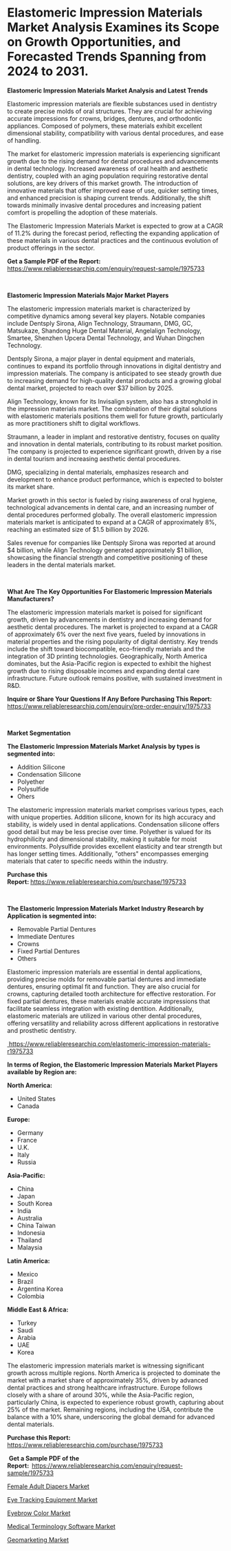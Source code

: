 <p><h1>Elastomeric Impression Materials Market Analysis Examines its Scope on Growth Opportunities, and Forecasted Trends Spanning from 2024 to 2031.</h1></p><p><strong>Elastomeric Impression Materials Market Analysis and Latest Trends</strong></p>
<p><p>Elastomeric impression materials are flexible substances used in dentistry to create precise molds of oral structures. They are crucial for achieving accurate impressions for crowns, bridges, dentures, and orthodontic appliances. Composed of polymers, these materials exhibit excellent dimensional stability, compatibility with various dental procedures, and ease of handling.</p><p>The market for elastomeric impression materials is experiencing significant growth due to the rising demand for dental procedures and advancements in dental technology. Increased awareness of oral health and aesthetic dentistry, coupled with an aging population requiring restorative dental solutions, are key drivers of this market growth. The introduction of innovative materials that offer improved ease of use, quicker setting times, and enhanced precision is shaping current trends. Additionally, the shift towards minimally invasive dental procedures and increasing patient comfort is propelling the adoption of these materials.</p><p>The Elastomeric Impression Materials Market is expected to grow at a CAGR of 11.2% during the forecast period, reflecting the expanding application of these materials in various dental practices and the continuous evolution of product offerings in the sector.</p></p>
<p><strong>Get a Sample PDF of the Report:&nbsp;</strong> <a href="https://www.reliableresearchiq.com/enquiry/request-sample/1975733?utm_campaign=1119&utm_medium=2&utm_source=Github&utm_content=ia&utm_term=14112024&utm_id=elastomeric-impression-materials">https://www.reliableresearchiq.com/enquiry/request-sample/1975733</a></p>
<p>&nbsp;</p>
<p><strong>Elastomeric Impression Materials Major Market Players</strong></p>
<p><p>The elastomeric impression materials market is characterized by competitive dynamics among several key players. Notable companies include Dentsply Sirona, Align Technology, Straumann, DMG, GC, Matsukaze, Shandong Huge Dental Material, Angelalign Technology, Smartee, Shenzhen Upcera Dental Technology, and Wuhan Dingchen Technology. </p><p>Dentsply Sirona, a major player in dental equipment and materials, continues to expand its portfolio through innovations in digital dentistry and impression materials. The company is anticipated to see steady growth due to increasing demand for high-quality dental products and a growing global dental market, projected to reach over $37 billion by 2025.</p><p>Align Technology, known for its Invisalign system, also has a stronghold in the impression materials market. The combination of their digital solutions with elastomeric materials positions them well for future growth, particularly as more practitioners shift to digital workflows.</p><p>Straumann, a leader in implant and restorative dentistry, focuses on quality and innovation in dental materials, contributing to its robust market position. The company is projected to experience significant growth, driven by a rise in dental tourism and increasing aesthetic dental procedures.</p><p>DMG, specializing in dental materials, emphasizes research and development to enhance product performance, which is expected to bolster its market share.</p><p>Market growth in this sector is fueled by rising awareness of oral hygiene, technological advancements in dental care, and an increasing number of dental procedures performed globally. The overall elastomeric impression materials market is anticipated to expand at a CAGR of approximately 8%, reaching an estimated size of $1.5 billion by 2026.</p><p>Sales revenue for companies like Dentsply Sirona was reported at around $4 billion, while Align Technology generated approximately $1 billion, showcasing the financial strength and competitive positioning of these leaders in the dental materials market.</p></p>
<p>&nbsp;</p>
<p><strong>What Are The Key Opportunities For Elastomeric Impression Materials Manufacturers?</strong></p>
<p><p>The elastomeric impression materials market is poised for significant growth, driven by advancements in dentistry and increasing demand for aesthetic dental procedures. The market is projected to expand at a CAGR of approximately 6% over the next five years, fueled by innovations in material properties and the rising popularity of digital dentistry. Key trends include the shift toward biocompatible, eco-friendly materials and the integration of 3D printing technologies. Geographically, North America dominates, but the Asia-Pacific region is expected to exhibit the highest growth due to rising disposable incomes and expanding dental care infrastructure. Future outlook remains positive, with sustained investment in R&D.</p></p>
<p><strong>Inquire or Share Your Questions If Any Before Purchasing This Report:</strong> <a href="https://www.reliableresearchiq.com/enquiry/pre-order-enquiry/1975733?utm_campaign=1119&utm_medium=2&utm_source=Github&utm_content=ia&utm_term=14112024&utm_id=elastomeric-impression-materials">https://www.reliableresearchiq.com/enquiry/pre-order-enquiry/1975733</a></p>
<p>&nbsp;</p>
<p><strong>Market Segmentation</strong></p>
<p><strong>The Elastomeric Impression Materials Market Analysis by types is segmented into:</strong></p>
<p><ul><li>Addition Silicone</li><li>Condensation Silicone</li><li>Polyether</li><li>Polysulfide</li><li>Ohers</li></ul></p>
<p><p>The elastomeric impression materials market comprises various types, each with unique properties. Addition silicone, known for its high accuracy and stability, is widely used in dental applications. Condensation silicone offers good detail but may be less precise over time. Polyether is valued for its hydrophilicity and dimensional stability, making it suitable for moist environments. Polysulfide provides excellent elasticity and tear strength but has longer setting times. Additionally, "others" encompasses emerging materials that cater to specific needs within the industry.</p></p>
<p><strong>Purchase this Report:&nbsp;</strong><a href="https://www.reliableresearchiq.com/purchase/1975733?utm_campaign=1119&utm_medium=2&utm_source=Github&utm_content=ia&utm_term=14112024&utm_id=elastomeric-impression-materials">https://www.reliableresearchiq.com/purchase/1975733</a></p>
<p>&nbsp;</p>
<p><strong>The Elastomeric Impression Materials Market Industry Research by Application is segmented into:</strong></p>
<p><ul><li>Removable Partial Dentures</li><li>Immediate Dentures</li><li>Crowns</li><li>Fixed Partial Dentures</li><li>Others</li></ul></p>
<p><p>Elastomeric impression materials are essential in dental applications, providing precise molds for removable partial dentures and immediate dentures, ensuring optimal fit and function. They are also crucial for crowns, capturing detailed tooth architecture for effective restoration. For fixed partial dentures, these materials enable accurate impressions that facilitate seamless integration with existing dentition. Additionally, elastomeric materials are utilized in various other dental procedures, offering versatility and reliability across different applications in restorative and prosthetic dentistry.</p></p>
<p><a href="https://www.reliableresearchiq.com/elastomeric-impression-materials-r1975733?utm_campaign=1119&utm_medium=2&utm_source=Github&utm_content=ia&utm_term=14112024&utm_id=elastomeric-impression-materials">&nbsp;https://www.reliableresearchiq.com/elastomeric-impression-materials-r1975733</a></p>
<p><strong>In terms of Region, the Elastomeric Impression Materials Market Players available by Region are:</strong></p>
<p>
    <p> <strong> North America: </strong>
        <ul>
            <li>United States</li>
            <li>Canada</li>
        </ul>
        </p> 
    <p> <strong> Europe: </strong>
        <ul>
            <li>Germany</li>
            <li>France</li>
            <li>U.K.</li>
            <li>Italy</li>
            <li>Russia</li>
        </ul>
        </p> 
    <p> <strong> Asia-Pacific: </strong>
        <ul>
            <li>China</li>
            <li>Japan</li>
            <li>South Korea</li>
            <li>India</li>
            <li>Australia</li>
            <li>China Taiwan</li>
            <li>Indonesia</li>
            <li>Thailand</li>
            <li>Malaysia</li>
        </ul>
        </p> 
    <p> <strong> Latin America: </strong>
        <ul>
            <li>Mexico</li>
            <li>Brazil</li>
            <li>Argentina Korea</li>
            <li>Colombia</li>
        </ul>
        </p> 
    <p> <strong> Middle East & Africa: </strong>
        <ul>
            <li>Turkey</li>
            <li>Saudi</li>
            <li>Arabia</li>
            <li>UAE</li>
            <li>Korea</li>
        </ul>
    </p>
    </p>
<p><p>The elastomeric impression materials market is witnessing significant growth across multiple regions. North America is projected to dominate the market with a market share of approximately 35%, driven by advanced dental practices and strong healthcare infrastructure. Europe follows closely with a share of around 30%, while the Asia-Pacific region, particularly China, is expected to experience robust growth, capturing about 25% of the market. Remaining regions, including the USA, contribute the balance with a 10% share, underscoring the global demand for advanced dental materials.</p></p>
<p><strong>Purchase this Report: </strong><a href="https://www.reliableresearchiq.com/purchase/1975733?utm_campaign=1119&utm_medium=2&utm_source=Github&utm_content=ia&utm_term=14112024&utm_id=elastomeric-impression-materials">https://www.reliableresearchiq.com/purchase/1975733</a></p>
<p>&nbsp;<strong>Get a Sample PDF of the Report:&nbsp;&nbsp;</strong><a href="https://www.reliableresearchiq.com/enquiry/request-sample/1975733?utm_campaign=1119&utm_medium=2&utm_source=Github&utm_content=ia&utm_term=14112024&utm_id=elastomeric-impression-materials">https://www.reliableresearchiq.com/enquiry/request-sample/1975733</a></p>
<p><strong></strong></p>
<p><p><a href="https://www.linkedin.com/pulse/insights-female-adult-diapers-market-size-which-expanding-126-b775c?utm_campaign=1119&utm_medium=2&utm_source=Github&utm_content=ia&utm_term=14112024&utm_id=elastomeric-impression-materials">Female Adult Diapers Market</a></p><p><a href="https://www.linkedin.com/pulse/eye-tracking-equipment-market-velocity-123-cagr-trajectory-wo5ic?utm_campaign=1119&utm_medium=2&utm_source=Github&utm_content=ia&utm_term=14112024&utm_id=elastomeric-impression-materials">Eye Tracking Equipment Market</a></p><p><a href="https://www.linkedin.com/pulse/eyebrow-color-spectrum-usage-patterns-sector-evolution-2024-2031-nnddc?utm_campaign=1119&utm_medium=2&utm_source=Github&utm_content=ia&utm_term=14112024&utm_id=elastomeric-impression-materials">Eyebrow Color Market</a></p><p><a href="https://issuu.com/reportprime-2/docs/medical-terminology-software-market_0426fd3d49fa6d?utm_campaign=1119&utm_medium=2&utm_source=Github&utm_content=ia&utm_term=14112024&utm_id=elastomeric-impression-materials">Medical Terminology Software Market</a></p><p><a href="https://issuu.com/reportprime-2/docs/geomarketing-market-size-2030.pptx_5229104089cd35?utm_campaign=1119&utm_medium=2&utm_source=Github&utm_content=ia&utm_term=14112024&utm_id=elastomeric-impression-materials">Geomarketing Market</a></p></p>
